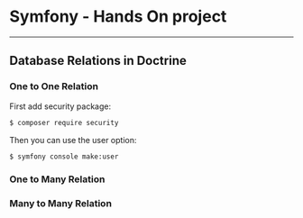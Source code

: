 # Symfony - Hands On project
---

## Database Relations in Doctrine

### One to One Relation
First add security package:
```sh
$ composer require security
```

Then you can use the user option:
```sh
$ symfony console make:user
```

### One to Many Relation


### Many to Many Relation